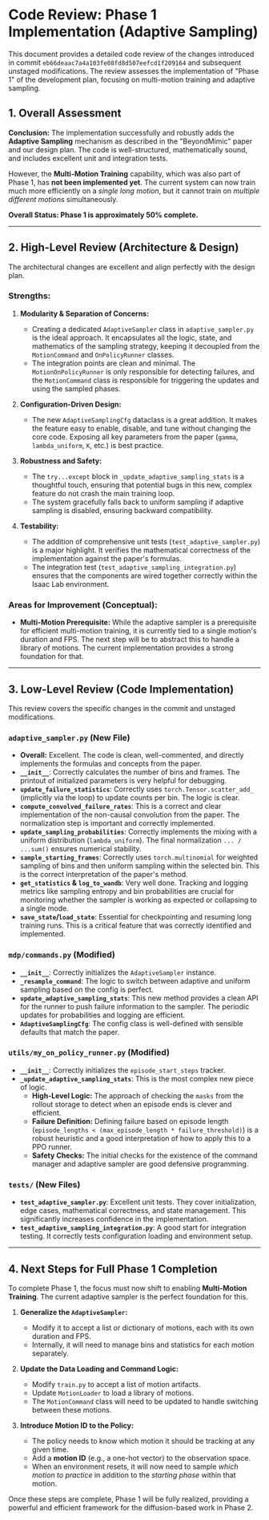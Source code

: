 # Code Review: Phase 1 Implementation (Adaptive Sampling)

This document provides a detailed code review of the changes introduced in commit `eb66deaac7a4a103fe08fd8d507eefcd1f209164` and subsequent unstaged modifications. The review assesses the implementation of "Phase 1" of the development plan, focusing on multi-motion training and adaptive sampling.

## 1. Overall Assessment

**Conclusion:** The implementation successfully and robustly adds the **Adaptive Sampling** mechanism as described in the "BeyondMimic" paper and our design plan. The code is well-structured, mathematically sound, and includes excellent unit and integration tests. 

However, the **Multi-Motion Training** capability, which was also part of Phase 1, has **not been implemented yet**. The current system can now train much more efficiently on a *single long motion*, but it cannot train on *multiple different motions* simultaneously.

**Overall Status: Phase 1 is approximately 50% complete.**

--- 

## 2. High-Level Review (Architecture & Design)

The architectural changes are excellent and align perfectly with the design plan.

### Strengths:

1.  **Modularity & Separation of Concerns:**
    *   Creating a dedicated `AdaptiveSampler` class in `adaptive_sampler.py` is the ideal approach. It encapsulates all the logic, state, and mathematics of the sampling strategy, keeping it decoupled from the `MotionCommand` and `OnPolicyRunner` classes.
    *   The integration points are clean and minimal. The `MotionOnPolicyRunner` is only responsible for detecting failures, and the `MotionCommand` class is responsible for triggering the updates and using the sampled phases.

2.  **Configuration-Driven Design:**
    *   The new `AdaptiveSamplingCfg` dataclass is a great addition. It makes the feature easy to enable, disable, and tune without changing the core code. Exposing all key parameters from the paper (`gamma`, `lambda_uniform`, `K`, etc.) is best practice.

3.  **Robustness and Safety:**
    *   The `try...except` block in `_update_adaptive_sampling_stats` is a thoughtful touch, ensuring that potential bugs in this new, complex feature do not crash the main training loop.
    *   The system gracefully falls back to uniform sampling if adaptive sampling is disabled, ensuring backward compatibility.

4.  **Testability:**
    *   The addition of comprehensive unit tests (`test_adaptive_sampler.py`) is a major highlight. It verifies the mathematical correctness of the implementation against the paper's formulas.
    *   The integration test (`test_adaptive_sampling_integration.py`) ensures that the components are wired together correctly within the Isaac Lab environment.

### Areas for Improvement (Conceptual):

*   **Multi-Motion Prerequisite:** While the adaptive sampler is a prerequisite for efficient multi-motion training, it is currently tied to a single motion's duration and FPS. The next step will be to abstract this to handle a library of motions. The current implementation provides a strong foundation for that.

--- 

## 3. Low-Level Review (Code Implementation)

This review covers the specific changes in the commit and unstaged modifications.

### `adaptive_sampler.py` (New File)

*   **Overall:** Excellent. The code is clean, well-commented, and directly implements the formulas and concepts from the paper.
*   **`__init__`**: Correctly calculates the number of bins and frames. The printout of initialized parameters is very helpful for debugging.
*   **`update_failure_statistics`**: Correctly uses `torch.Tensor.scatter_add_` (implicitly via the loop) to update counts per bin. The logic is clear.
*   **`compute_convolved_failure_rates`**: This is a correct and clear implementation of the non-causal convolution from the paper. The normalization step is important and correctly implemented.
*   **`update_sampling_probabilities`**: Correctly implements the mixing with a uniform distribution (`lambda_uniform`). The final normalization `... / ...sum()` ensures numerical stability.
*   **`sample_starting_frames`**: Correctly uses `torch.multinomial` for weighted sampling of bins and then uniform sampling within the selected bin. This is the correct interpretation of the paper's method.
*   **`get_statistics` & `log_to_wandb`**: Very well done. Tracking and logging metrics like sampling entropy and bin probabilities are crucial for monitoring whether the sampler is working as expected or collapsing to a single mode.
*   **`save_state`/`load_state`**: Essential for checkpointing and resuming long training runs. This is a critical feature that was correctly identified and implemented.

### `mdp/commands.py` (Modified)

*   **`__init__`**: Correctly initializes the `AdaptiveSampler` instance.
*   **`_resample_command`**: The logic to switch between adaptive and uniform sampling based on the config is perfect.
*   **`update_adaptive_sampling_stats`**: This new method provides a clean API for the runner to push failure information to the sampler. The periodic updates for probabilities and logging are efficient.
*   **`AdaptiveSamplingCfg`**: The config class is well-defined with sensible defaults that match the paper.

### `utils/my_on_policy_runner.py` (Modified)

*   **`__init__`**: Correctly initializes the `episode_start_steps` tracker.
*   **`_update_adaptive_sampling_stats`**: This is the most complex new piece of logic.
    *   **High-Level Logic:** The approach of checking the `masks` from the rollout storage to detect when an episode ends is clever and efficient.
    *   **Failure Definition:** Defining failure based on episode length (`episode_lengths < (max_episode_length * failure_threshold)`) is a robust heuristic and a good interpretation of how to apply this to a PPO runner.
    *   **Safety Checks:** The initial checks for the existence of the command manager and adaptive sampler are good defensive programming.

### `tests/` (New Files)

*   **`test_adaptive_sampler.py`**: Excellent unit tests. They cover initialization, edge cases, mathematical correctness, and state management. This significantly increases confidence in the implementation.
*   **`test_adaptive_sampling_integration.py`**: A good start for integration testing. It correctly tests configuration loading and environment setup.

--- 

## 4. Next Steps for Full Phase 1 Completion

To complete Phase 1, the focus must now shift to enabling **Multi-Motion Training**. The current adaptive sampler is the perfect foundation for this.

1.  **Generalize the `AdaptiveSampler`:**
    *   Modify it to accept a list or dictionary of motions, each with its own duration and FPS.
    *   Internally, it will need to manage bins and statistics for each motion separately.

2.  **Update the Data Loading and Command Logic:**
    *   Modify `train.py` to accept a list of motion artifacts.
    *   Update `MotionLoader` to load a library of motions.
    *   The `MotionCommand` class will need to be updated to handle switching between these motions.

3.  **Introduce Motion ID to the Policy:**
    *   The policy needs to know which motion it should be tracking at any given time.
    *   Add a **motion ID** (e.g., a one-hot vector) to the observation space.
    *   When an environment resets, it will now need to sample *which motion to practice* in addition to the *starting phase* within that motion.

Once these steps are complete, Phase 1 will be fully realized, providing a powerful and efficient framework for the diffusion-based work in Phase 2.